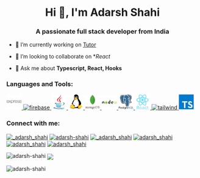 <h1 align="center">Hi 👋, I'm Adarsh Shahi</h1>
<h3 align="center">A passionate full stack developer from India</h3>

- 🔭 I’m currently working on [Tutor](https://github.com/adarsh-shahi/tutor-api)

- 👯 I’m looking to collaborate on **React*

- 💬 Ask me about **Typescript, React, Hooks**

<h3 align="left">Languages and Tools:</h3>
<p align="left"> <a href="https://expressjs.com" target="_blank" rel="noreferrer"> <img src="https://raw.githubusercontent.com/devicons/devicon/master/icons/express/express-original-wordmark.svg" alt="express" width="40" height="40"/> </a> <a href="https://firebase.google.com/" target="_blank" rel="noreferrer"> <img src="https://www.vectorlogo.zone/logos/firebase/firebase-icon.svg" alt="firebase" width="40" height="40"/> </a> <a href="https://www.java.com" target="_blank" rel="noreferrer"> <img src="https://raw.githubusercontent.com/devicons/devicon/master/icons/java/java-original.svg" alt="java" width="40" height="40"/> </a> <a href="https://www.linux.org/" target="_blank" rel="noreferrer"> <img src="https://raw.githubusercontent.com/devicons/devicon/master/icons/linux/linux-original.svg" alt="linux" width="40" height="40"/> </a> <a href="https://www.mongodb.com/" target="_blank" rel="noreferrer"> <img src="https://raw.githubusercontent.com/devicons/devicon/master/icons/mongodb/mongodb-original-wordmark.svg" alt="mongodb" width="40" height="40"/> </a> <a href="https://nodejs.org" target="_blank" rel="noreferrer"> <img src="https://raw.githubusercontent.com/devicons/devicon/master/icons/nodejs/nodejs-original-wordmark.svg" alt="nodejs" width="40" height="40"/> </a> <a href="https://www.postgresql.org" target="_blank" rel="noreferrer"> <img src="https://raw.githubusercontent.com/devicons/devicon/master/icons/postgresql/postgresql-original-wordmark.svg" alt="postgresql" width="40" height="40"/> </a> <a href="https://reactjs.org/" target="_blank" rel="noreferrer"> <img src="https://raw.githubusercontent.com/devicons/devicon/master/icons/react/react-original-wordmark.svg" alt="react" width="40" height="40"/> </a> <a href="https://tailwindcss.com/" target="_blank" rel="noreferrer"> <img src="https://www.vectorlogo.zone/logos/tailwindcss/tailwindcss-icon.svg" alt="tailwind" width="40" height="40"/> </a> <a href="https://www.typescriptlang.org/" target="_blank" rel="noreferrer"> <img src="https://raw.githubusercontent.com/devicons/devicon/master/icons/typescript/typescript-original.svg" alt="typescript" width="40" height="40"/> </a> </p>

<h3 align="left">Connect with me:</h3>
<p align="left">
<a href="https://twitter.com/_adarsh_shahi" target="blank"><img align="center" src="https://raw.githubusercontent.com/rahuldkjain/github-profile-readme-generator/master/src/images/icons/Social/twitter.svg" alt="_adarsh_shahi" height="30" width="40" /></a>
<a href="https://linkedin.com/in/adarsh-shahi" target="blank"><img align="center" src="https://raw.githubusercontent.com/rahuldkjain/github-profile-readme-generator/master/src/images/icons/Social/linked-in-alt.svg" alt="adarsh-shahi" height="30" width="40" /></a>
<a href="https://instagram.com/_adarsh_shahi" target="blank"><img align="center" src="https://raw.githubusercontent.com/rahuldkjain/github-profile-readme-generator/master/src/images/icons/Social/instagram.svg" alt="_adarsh_shahi" height="30" width="40" /></a>
<a href="https://www.hackerrank.com/adarsh_shahi" target="blank"><img align="center" src="https://raw.githubusercontent.com/rahuldkjain/github-profile-readme-generator/master/src/images/icons/Social/hackerrank.svg" alt="adarsh_shahi" height="30" width="40" /></a>
<a href="https://www.leetcode.com/adarsh_shahi" target="blank"><img align="center" src="https://raw.githubusercontent.com/rahuldkjain/github-profile-readme-generator/master/src/images/icons/Social/leet-code.svg" alt="adarsh_shahi" height="30" width="40" /></a>
<a href="https://discord.gg/adarsh_shahi" target="blank"><img align="center" src="https://raw.githubusercontent.com/rahuldkjain/github-profile-readme-generator/master/src/images/icons/Social/discord.svg" alt="adarsh_shahi" height="30" width="40" /></a>
</p>



<p><img align="left" src="https://github-readme-stats.vercel.app/api/top-langs?username=adarsh-shahi&show_icons=true&locale=en&layout=compact&theme=onedark" alt="adarsh-shahi" /></p>

<p>&nbsp;<img align="center" src=https://github-readme-stats.vercel.app/api?username=adarsh-shahi&show_icons=true&theme=onedark /></p>

<p><img align="center" src="https://github-readme-streak-stats.herokuapp.com/?user=adarsh-shahi&theme=onedark" alt="adarsh-shahi" /></p>


